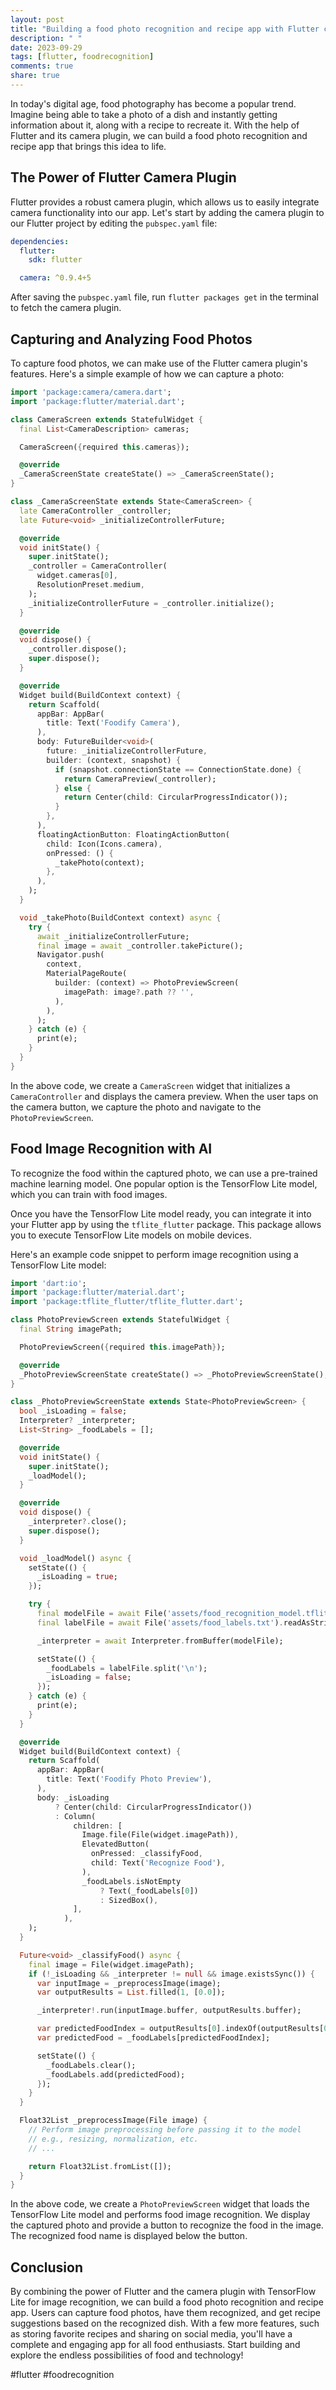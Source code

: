 ```yaml
---
layout: post
title: "Building a food photo recognition and recipe app with Flutter camera"
description: " "
date: 2023-09-29
tags: [flutter, foodrecognition]
comments: true
share: true
---
```


In today's digital age, food photography has become a popular trend. Imagine being able to take a photo of a dish and instantly getting information about it, along with a recipe to recreate it. With the help of Flutter and its camera plugin, we can build a food photo recognition and recipe app that brings this idea to life.

## The Power of Flutter Camera Plugin

Flutter provides a robust camera plugin, which allows us to easily integrate camera functionality into our app. Let's start by adding the camera plugin to our Flutter project by editing the `pubspec.yaml` file:

```yaml
dependencies:
  flutter:
    sdk: flutter

  camera: ^0.9.4+5
```

After saving the `pubspec.yaml` file, run `flutter packages get` in the terminal to fetch the camera plugin.

## Capturing and Analyzing Food Photos

To capture food photos, we can make use of the Flutter camera plugin's features. Here's a simple example of how we can capture a photo:

```dart
import 'package:camera/camera.dart';
import 'package:flutter/material.dart';

class CameraScreen extends StatefulWidget {
  final List<CameraDescription> cameras;

  CameraScreen({required this.cameras});

  @override
  _CameraScreenState createState() => _CameraScreenState();
}

class _CameraScreenState extends State<CameraScreen> {
  late CameraController _controller;
  late Future<void> _initializeControllerFuture;

  @override
  void initState() {
    super.initState();
    _controller = CameraController(
      widget.cameras[0],
      ResolutionPreset.medium,
    );
    _initializeControllerFuture = _controller.initialize();
  }

  @override
  void dispose() {
    _controller.dispose();
    super.dispose();
  }

  @override
  Widget build(BuildContext context) {
    return Scaffold(
      appBar: AppBar(
        title: Text('Foodify Camera'),
      ),
      body: FutureBuilder<void>(
        future: _initializeControllerFuture,
        builder: (context, snapshot) {
          if (snapshot.connectionState == ConnectionState.done) {
            return CameraPreview(_controller);
          } else {
            return Center(child: CircularProgressIndicator());
          }
        },
      ),
      floatingActionButton: FloatingActionButton(
        child: Icon(Icons.camera),
        onPressed: () {
          _takePhoto(context);
        },
      ),
    );
  }

  void _takePhoto(BuildContext context) async {
    try {
      await _initializeControllerFuture;
      final image = await _controller.takePicture();
      Navigator.push(
        context,
        MaterialPageRoute(
          builder: (context) => PhotoPreviewScreen(
            imagePath: image?.path ?? '',
          ),
        ),
      );
    } catch (e) {
      print(e);
    }
  }
}
```

In the above code, we create a `CameraScreen` widget that initializes a `CameraController` and displays the camera preview. When the user taps on the camera button, we capture the photo and navigate to the `PhotoPreviewScreen`.

## Food Image Recognition with AI

To recognize the food within the captured photo, we can use a pre-trained machine learning model. One popular option is the TensorFlow Lite model, which you can train with food images.

Once you have the TensorFlow Lite model ready, you can integrate it into your Flutter app by using the `tflite_flutter` package. This package allows you to execute TensorFlow Lite models on mobile devices.

Here's an example code snippet to perform image recognition using a TensorFlow Lite model:

```dart
import 'dart:io';
import 'package:flutter/material.dart';
import 'package:tflite_flutter/tflite_flutter.dart';

class PhotoPreviewScreen extends StatefulWidget {
  final String imagePath;

  PhotoPreviewScreen({required this.imagePath});

  @override
  _PhotoPreviewScreenState createState() => _PhotoPreviewScreenState();
}

class _PhotoPreviewScreenState extends State<PhotoPreviewScreen> {
  bool _isLoading = false;
  Interpreter? _interpreter;
  List<String> _foodLabels = [];

  @override
  void initState() {
    super.initState();
    _loadModel();
  }

  @override
  void dispose() {
    _interpreter?.close();
    super.dispose();
  }

  void _loadModel() async {
    setState(() {
      _isLoading = true;
    });

    try {
      final modelFile = await File('assets/food_recognition_model.tflite').readAsBytes();
      final labelFile = await File('assets/food_labels.txt').readAsString();

      _interpreter = await Interpreter.fromBuffer(modelFile);

      setState(() {
        _foodLabels = labelFile.split('\n');
        _isLoading = false;
      });
    } catch (e) {
      print(e);
    }
  }

  @override
  Widget build(BuildContext context) {
    return Scaffold(
      appBar: AppBar(
        title: Text('Foodify Photo Preview'),
      ),
      body: _isLoading
          ? Center(child: CircularProgressIndicator())
          : Column(
              children: [
                Image.file(File(widget.imagePath)),
                ElevatedButton(
                  onPressed: _classifyFood,
                  child: Text('Recognize Food'),
                ),
                _foodLabels.isNotEmpty
                    ? Text(_foodLabels[0])
                    : SizedBox(),
              ],
            ),
    );
  }

  Future<void> _classifyFood() async {
    final image = File(widget.imagePath);
    if (!_isLoading && _interpreter != null && image.existsSync()) {
      var inputImage = _preprocessImage(image);
      var outputResults = List.filled(1, [0.0]);

      _interpreter!.run(inputImage.buffer, outputResults.buffer);

      var predictedFoodIndex = outputResults[0].indexOf(outputResults[0].reduce((a, b) => a > b ? a : b));
      var predictedFood = _foodLabels[predictedFoodIndex];

      setState(() {
        _foodLabels.clear();
        _foodLabels.add(predictedFood);
      });
    }
  }

  Float32List _preprocessImage(File image) {
    // Perform image preprocessing before passing it to the model
    // e.g., resizing, normalization, etc.
    // ...

    return Float32List.fromList([]);
  }
}
```

In the above code, we create a `PhotoPreviewScreen` widget that loads the TensorFlow Lite model and performs food image recognition. We display the captured photo and provide a button to recognize the food in the image. The recognized food name is displayed below the button.

## Conclusion

By combining the power of Flutter and the camera plugin with TensorFlow Lite for image recognition, we can build a food photo recognition and recipe app. Users can capture food photos, have them recognized, and get recipe suggestions based on the recognized dish. With a few more features, such as storing favorite recipes and sharing on social media, you'll have a complete and engaging app for all food enthusiasts. Start building and explore the endless possibilities of food and technology!

#flutter #foodrecognition